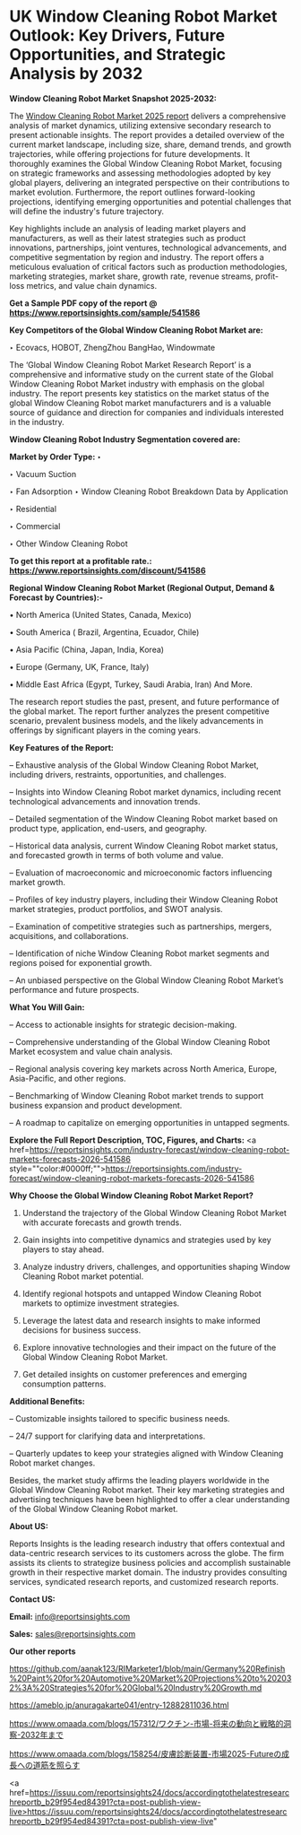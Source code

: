 # UK Window Cleaning Robot Market Outlook: Key Drivers, Future Opportunities, and Strategic Analysis by 2032

<strong>Window Cleaning Robot Market Snapshot 2025-2032:</strong>

The <a href=https://www.reportsinsights.com/sample/541586>Window Cleaning Robot Market 2025 report</a> delivers a comprehensive analysis of market dynamics, utilizing extensive secondary research to present actionable insights. The report provides a detailed overview of the current market landscape, including size, share, demand trends, and growth trajectories, while offering projections for future developments. It thoroughly examines the Global Window Cleaning Robot Market, focusing on strategic frameworks and assessing methodologies adopted by key global players, delivering an integrated perspective on their contributions to market evolution. Furthermore, the report outlines forward-looking projections, identifying emerging opportunities and potential challenges that will define the industry's future trajectory.

Key highlights include an analysis of leading market players and manufacturers, as well as their latest strategies such as product innovations, partnerships, joint ventures, technological advancements, and competitive segmentation by region and industry. The report offers a meticulous evaluation of critical factors such as production methodologies, marketing strategies, market share, growth rate, revenue streams, profit-loss metrics, and value chain dynamics.

<strong>Get a Sample PDF copy of the report @ <a href=https://www.reportsinsights.com/sample/541586 style=color:#0000ff;>https://www.reportsinsights.com/sample/541586</a></strong>

<strong>Key Competitors of the Global Window Cleaning Robot Market are:</strong>

‣ Ecovacs, HOBOT, ZhengZhou BangHao, Windowmate

The ‘Global Window Cleaning Robot Market Research Report’ is a comprehensive and informative study on the current state of the Global Window Cleaning Robot Market industry with emphasis on the global industry. The report presents key statistics on the market status of the global Window Cleaning Robot market manufacturers and is a valuable source of guidance and direction for companies and individuals interested in the industry.

<strong>Window Cleaning Robot Industry Segmentation covered are:</strong>

<strong>Market by Order Type: </strong>
‣ 

‣ Vacuum Suction

‣ Fan Adsorption
‣ Window Cleaning Robot Breakdown Data by Application

‣ Residential

‣ Commercial

‣ Other
Window Cleaning Robot

<strong>To get this report at a profitable rate.: <a href=https://www.reportsinsights.com/discount/541586 style=color:#0000ff;>https://www.reportsinsights.com/discount/541586</a></strong>

<strong>Regional Window Cleaning Robot Market (Regional Output, Demand &amp; Forecast by Countries):-</strong>

• North America (United States, Canada, Mexico)

• South America ( Brazil, Argentina, Ecuador, Chile)

• Asia Pacific (China, Japan, India, Korea)

• Europe (Germany, UK, France, Italy)

• Middle East Africa (Egypt, Turkey, Saudi Arabia, Iran) And More.

The research report studies the past, present, and future performance of the global market. The report further analyzes the present competitive scenario, prevalent business models, and the likely advancements in offerings by significant players in the coming years.

<strong>Key Features of the Report:</strong>

– Exhaustive analysis of the Global Window Cleaning Robot Market, including drivers, restraints, opportunities, and challenges.

– Insights into Window Cleaning Robot market dynamics, including recent technological advancements and innovation trends.

– Detailed segmentation of the Window Cleaning Robot market based on product type, application, end-users, and geography.

– Historical data analysis, current Window Cleaning Robot market status, and forecasted growth in terms of both volume and value.

– Evaluation of macroeconomic and microeconomic factors influencing market growth.

– Profiles of key industry players, including their Window Cleaning Robot market strategies, product portfolios, and SWOT analysis.

– Examination of competitive strategies such as partnerships, mergers, acquisitions, and collaborations.

– Identification of niche Window Cleaning Robot market segments and regions poised for exponential growth.

– An unbiased perspective on the Global Window Cleaning Robot Market’s performance and future prospects.

<strong>What You Will Gain:</strong>

– Access to actionable insights for strategic decision-making.

– Comprehensive understanding of the Global Window Cleaning Robot Market ecosystem and value chain analysis.

– Regional analysis covering key markets across North America, Europe, Asia-Pacific, and other regions.

– Benchmarking of Window Cleaning Robot market trends to support business expansion and product development.

– A roadmap to capitalize on emerging opportunities in untapped segments.

<strong>Explore the Full Report Description, TOC, Figures, and Charts:</strong>
<a href=https://reportsinsights.com/industry-forecast/window-cleaning-robot-markets-forecasts-2026-541586 style=""color:#0000ff;"">https://reportsinsights.com/industry-forecast/window-cleaning-robot-markets-forecasts-2026-541586</a>

<strong>Why Choose the Global Window Cleaning Robot Market Report?</strong>

1. Understand the trajectory of the Global Window Cleaning Robot Market with accurate forecasts and growth trends.

2. Gain insights into competitive dynamics and strategies used by key players to stay ahead.

3. Analyze industry drivers, challenges, and opportunities shaping Window Cleaning Robot market potential.

4. Identify regional hotspots and untapped Window Cleaning Robot markets to optimize investment strategies.

5. Leverage the latest data and research insights to make informed decisions for business success.

6. Explore innovative technologies and their impact on the future of the Global Window Cleaning Robot Market.

7. Get detailed insights on customer preferences and emerging consumption patterns.

<strong>Additional Benefits:</strong>

– Customizable insights tailored to specific business needs.

– 24/7 support for clarifying data and interpretations.

– Quarterly updates to keep your strategies aligned with Window Cleaning Robot market changes.

Besides, the market study affirms the leading players worldwide in the Global Window Cleaning Robot market. Their key marketing strategies and advertising techniques have been highlighted to offer a clear understanding of the Global Window Cleaning Robot market.

<strong><strong>About US</strong>:</strong>

Reports Insights is the leading research industry that offers contextual and data-centric research services to its customers across the globe. The firm assists its clients to strategize business policies and accomplish sustainable growth in their respective market domain. The industry provides consulting services, syndicated research reports, and customized research reports.

<strong>Contact US:</strong>

<p class=><b>Email:</b> <a href=mailto:info@reportsinsights.com>info@reportsinsights.com</a></p>
<p class=><b>Sales:</b> <a href=mailto:sales@reportsinsights.com>sales@reportsinsights.com</a></p>

<strong>Our other reports</strong>

<a href=https://github.com/aanak123/RIMarketer1/blob/main/Germany%20Refinish%20Paint%20for%20Automotive%20Market%20Projections%20to%202032%3A%20Strategies%20for%20Global%20Industry%20Growth.md>https://github.com/aanak123/RIMarketer1/blob/main/Germany%20Refinish%20Paint%20for%20Automotive%20Market%20Projections%20to%202032%3A%20Strategies%20for%20Global%20Industry%20Growth.md</a>

<a href=https://ameblo.jp/anuragakarte041/entry-12882811036.html>https://ameblo.jp/anuragakarte041/entry-12882811036.html</a>

<a href=https://www.omaada.com/blogs/157312/ワクチン-市場-将来の動向と戦略的洞察-2032年まで>https://www.omaada.com/blogs/157312/ワクチン-市場-将来の動向と戦略的洞察-2032年まで</a>

<a href=https://www.omaada.com/blogs/158254/皮膚診断装置-市場2025-Futureの成長への道筋を照らす>https://www.omaada.com/blogs/158254/皮膚診断装置-市場2025-Futureの成長への道筋を照らす</a>

<a href=https://issuu.com/reportsinsights24/docs/accordingtothelatestresearchreportb_b29f954ed84391?cta=post-publish-view-live>https://issuu.com/reportsinsights24/docs/accordingtothelatestresearchreportb_b29f954ed84391?cta=post-publish-view-live</a>"
